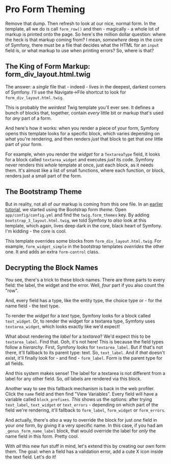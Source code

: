 # Pro Form Theming

Remove that dump. Then refresh to look at our nice, normal form. In the template,
all we do is call `form_row()` and then - magically - a whole lot of markup is
printed onto the page. So here's the million dollar question: where the heck is
that markup coming from? I mean, *somewhere* deep in the core of Symfony, there must
be a file that decides what the HTML for an `input` field is, or what markup to use
when printing errors? So, where is that?

## The King of Form Markup: form_div_layout.html.twig

The answer: a *single* file that - indeed - lives in the deepest, darkest corners
of Symfony. I'll use the Navigate->File shortcut to look for `form_div_layout.html.twig`.

This is probably the *weirdest* Twig template you'll ever see. It defines a bunch
of blocks that, together, contain *every* little bit or markup that's used for
*any* part of a form.

And here's how it works: when you render a piece of your form, Symfony opens this
template looks for a specific block, which varies depending on *what* you're rendering, and
then renders *just* that block to get that *one* little part of your form.

For example, when you render the *widget* for a `TextareaType` field, it looks for
a block called `textarea_widget` and executes *just* its code. Symfony never renders
this *whole* template at once, just each block, as it needs them. It's almost like
a list of small functions, where each function, or block, renders just a small part
of the form.

## The Bootstramp Theme

But in reality, not all of *our* markup is coming from this one file. In an
[earlier tutorial](http://knpuniversity.com/screencast/symfony-forms/render-form-bootstrap),
we started using the Bootstrap form *theme*. Open `app/config/config.yml` and find
the `twig.form_themes` key. By adding `bootstrap_3_layout.html.twig`, we told Symfony
to *also* look at this template, which again, lives deep dark in the core, black
heart of Symfony. I'm kidding - the core is cool.

This template overrides some blocks from `form_div_layout.html.twig`. For example,
`form_widget_simple` in the bootstrap templates *overrides* the other one. It and
adds an extra `form-control` class.

## Decrypting the Block Names

You see, there's a trick to these block names. There are three parts to every field:
the label, the widget and the error. Well, *four* part if you also count the "row".

And, every field has a type, like the entity type, the choice type or - for the name
field - the text type.

To render the *widget* for a *text* type, Symfony looks for a block called `text_widget`.
Or, to render the widget for a textarea type, Symfony uses `textarea_widget`, which
looks exactly like we'd expect!

What about rendering the *label* for a *textarea*? We'd expect this to be `textarea_label`.
Find that. Ooh, it's not here! This is because the field types follow a *hierarchy*.
First, Symfony looks for `textarea_label`. But if that's not there, it'll fallback
to its parent type: text. So, `text_label`. And if *that* doesn't exist, it'll finally
look for - and find - `form_label`. Form is the parent type for all fields.

And this system makes sense! The label for a textarea is not different from a label
for any other field. So, *all* labels are rendered via this block.

Another way to see this fallback mechanism is back in the web profiler. Click the
`name` field and then find "View Variables". Every field will have a variable
called `block_prefixes`. *This* shows us the options: after trying `text_label`,
`text_widget` or `text_errors` - depending on which part of the field we're rendering,
it'll fallback to `form_label`, `form_widget` or `form_errors`.

And actually, there's *also* a way to override the block for just *one* field in
your *one* form, by giving it a very specific name. In this case, if you had am
`_genus_form_name_label` block, that would override the label for *only* the name
field in this form. Pretty cool.

With *all* this new fun stuff in mind, let's extend this by creating our *own* form
them. The goal: when a field has a validation error, add a cute X icon inside the
text field. Let's do it!
